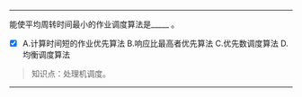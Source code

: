 ---
能使平均周转时间最小的作业调度算法是_____ 。
- [x] A.计算时间短的作业优先算法 B.响应比最高者优先算法 C.优先数调度算法 D.均衡调度算法

> 知识点：处理机调度。

---